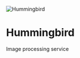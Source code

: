 ![Hummingbird](https://github.com/eliefaart/hummingbird/workflows/Hummingbird/badge.svg)

# Hummingbird
Image processing service
